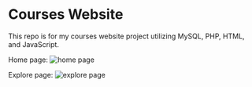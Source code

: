# Courses Website

This repo is for my courses website project utilizing MySQL, PHP, HTML, and JavaScript.

Home page:
![home page](http://i.imgur.com/3PQs74J.png)

Explore page:
![explore page](http://i.imgur.com/DuAC2uk.png)
